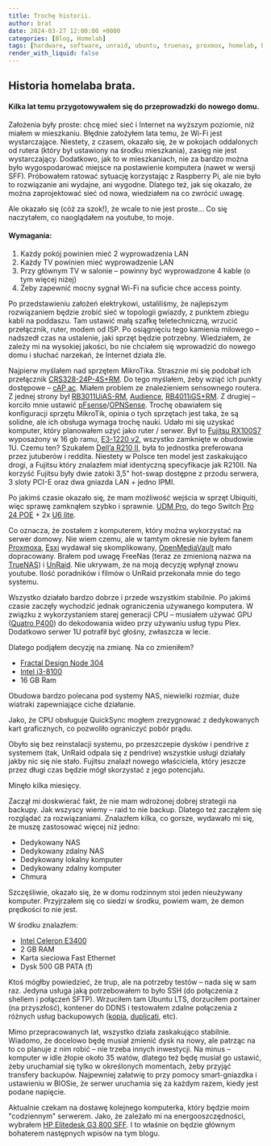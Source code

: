 ```yaml
---
title: Trochę historii.
author: brat
date: 2024-03-27 12:00:00 +0000
categories: [Blog, Homelab]
tags: [hardware, software, unraid, ubuntu, truenas, proxmox, homelab, blog, fujitsu, rack]
render_with_liquid: false
---
```


## Historia homelaba brata.

#### Kilka lat temu przygotowywałem się do przeprowadzki do nowego domu.

Założenia były proste: chcę mieć sieć i Internet na wyższym poziomie, niż miałem w mieszkaniu. Błędnie założyłem lata temu, że Wi-Fi jest wystarczające. Niestety, z czasem, okazało się, że w pokojach oddalonych od rutera (który był ustawiony na środku mieszkania), zasięg nie jest wystarczający.  Dodatkowo, jak to w mieszkaniach, nie za bardzo można było wygospodarować miejsce na postawienie komputera (nawet w wersji SFF). Próbowałem ratować sytuację korzystając z Raspberry Pi, ale nie było to rozwiązanie ani wydajne, ani wygodne. Dlatego też, jak się okazało, że można zaprojektować sieć od nowa, wiedziałem na co zwrócić uwagę.

Ale okazało się (cóż za szok!), że wcale to nie jest proste… Co się naczytałem, co naoglądałem na youtube, to moje.

#### Wymagania:
1)  Każdy pokój powinien mieć 2 wyprowadzenia LAN
2)  Każdy TV powinien mieć wyprowadzenie LAN
3)  Przy głównym TV w salonie – powinny być wyprowadzone 4 kable (o tym więcej niżej)
4)  Żeby zapewnić mocny sygnał Wi-Fi na suficie chce access pointy.

Po przedstawieniu założeń elektrykowi, ustaliliśmy, że najlepszym rozwiązaniem będzie zrobić sieć w topologii gwiazdy, z punktem zbiegu kabli na poddaszu. Tam ustawić małą szafkę teletechniczną, wrzucić przełącznik, ruter, modem od ISP. Po osiągnięciu tego kamienia milowego – nadszedł czas na ustalenie, jaki sprzęt będzie potrzebny. Wiedziałem, że zależy mi na wysokiej jakości, bo nie chciałem się wprowadzić do nowego domu i słuchać narzekań, że Internet działa źle.

Najpierw myślałem nad sprzętem MikroTika. Strasznie mi się podobał ich przełącznik [CRS328-24P-4S+RM](https://mikrotik.com/product/crs328_24p_4s_rm). Do tego myślałem, żeby wziąć ich punkty dostępowe – [cAP ac](https://mikrotik.com/product/cap_ac). Miałem problem ze znalezieniem sensownego routera. Z jednej strony był [RB3011UiAS-RM](https://mikrotik.com/product/RB3011UiAS-RM), [Audience](https://mikrotik.com/product/audience), [RB4011iGS+RM](https://mikrotik.com/product/rb4011igs_rm). Z drugiej – korciło mnie ustawić [pFsense](https://www.pfsense.org/)/[OPNSense](https://opnsense.org/). Trochę obawiałem się konfiguracji sprzętu MikroTik, opinia o tych sprzętach jest taka, że są solidne, ale ich obsługa wymaga trochę nauki. Udało mi się uzyskać komputer, który planowałem użyć jako ruter / serwer. Był to [Fujitsu RX100S7](https://www.fujitsu.com/tw/Images/ds-py-rx100-s7.pdf) wyposażony w 16 gb ramu, [E3-1220 v2](https://www.cpubenchmark.net/cpu.php?cpu=Intel+Xeon+E3-1220+V2+%40+3.10GHz), wszystko zamknięte w obudowie 1U. Czemu ten? Szukałem [Dell’a R210 II](https://i.dell.com/sites/content/shared-content/data-sheets/en/Documents/R210II-SpecSheet.pdf), była to jednostka preferowana przez jutuberów i reddita. Niestety w Polsce ten model jest zaskakująco drogi, a Fujitsu który znalazłem miał identyczną specyfikacje jak R210II. Na korzyść Fujitsu były dwie zatoki 3,5" hot-swap dostępne z przodu serwera, 3 sloty PCI-E oraz dwa gniazda LAN + jedno IPMI.

Po jakimś czasie okazało się, że mam możliwość wejścia w sprzęt Ubiquiti, więc sprawę zamknąłem szybko i sprawnie. [UDM Pro](https://techspecs.ui.com/unifi/unifi-gateway-consoles/udm-pro?s=eu), do tego Switch [Pro 24 POE](https://techspecs.ui.com/unifi/switching/usw-pro-24-poe) + 2x [U6 lite](https://techspecs.ui.com/unifi/wifi/u6-lite).

Co oznacza, że zostałem z komputerem, który można wykorzystać na serwer domowy. Nie wiem czemu, ale w tamtym okresie nie byłem fanem [Proxmoxa](https://www.proxmox.com/en/), [Esxi](https://www.vmware.com/products/esxi-and-esx.html) wydawał się skomplikowany, [OpenMediaVault](https://www.openmediavault.org/) mało dopracowany. Brałem pod uwagę FreeNas (teraz ze zmienioną nazwa na [TrueNAS](https://www.truenas.com/))  i [UnRaid](https://unraid.net/). Nie ukrywam, że na moją decyzję wpłynął znowu youtube. Ilość poradników i filmów o UnRaid przekonała mnie do tego systemu.

Wszystko działało bardzo dobrze i przede wszystkim stabilnie. Po jakimś czasie zaczęły wychodzić jednak ograniczenia używanego komputera. W związku z wykorzystaniem starej generacji CPU – musiałem używać GPU ([Quatro P400](https://www.nvidia.com/content/dam/en-zz/Solutions/design-visualization/productspage/quadro/quadro-desktop/quadro-pascal-p400-data-sheet-us-nv-704503-r1.pdf)) do dekodowania wideo przy używaniu usług typu Plex.  Dodatkowo serwer 1U potrafił być głośny, zwłaszcza w lecie.

Dlatego podjąłem decyzję na zmianę. Na co zmieniłem?

* [Fractal Design Node 304](https://www.fractal-design.com/products/cases/node/node-304/)
* [Intel i3-8100](https://www.cpubenchmark.net/cpu.php?cpu=Intel+Core+i3-8100+%40+3.60GHz&id=3103)
* 16 GB Ram

Obudowa bardzo polecana pod systemy NAS, niewielki rozmiar, duże wiatraki zapewniające ciche działanie.

Jako, że CPU obsługuje QuickSync mogłem zrezygnować z dedykowanych kart graficznych, co pozwoliło ograniczyć pobór prądu.

Obyło się bez reinstalacji systemu, po przeszczepie dysków i pendrive z systemem (tak, UnRaid odpala się z pendrive) wszystkie usługi działały jakby nic się nie stało. Fujitsu znalazł nowego właściciela, który jeszcze przez długi czas będzie mógł skorzystać z jego potencjału.

Minęło kilka miesięcy.

Zaczął mi doskwierać fakt, że nie mam wdrożonej dobrej strategii na backupy. Jak wszyscy wiemy – raid to nie backup. Dlatego też zacząłem się rozglądać za rozwiązaniami. Znalazłem kilka, co gorsze, wydawało mi się, że muszę zastosować więcej niż jedno:

* Dedykowany NAS
* Dedykowany zdalny NAS
* Dedykowany lokalny komputer
* Dedykowany zdalny komputer
* Chmura

Szczęśliwie, okazało się, że w domu rodzinnym stoi jeden nieużywany komputer. Przyjrzałem się co siedzi w środku, powiem wam, że demon prędkości to nie jest.

W środku znalazłem:

* [Intel Celeron E3400](https://www.cpubenchmark.net/cpu.php?cpu=Intel+Celeron+E3400+%40+2.60GHz&id=678)
* 2 GB RAM
* Karta sieciowa Fast Ethernet
* Dysk 500 GB PATA (**!**)

Ktoś mógłby powiedzieć, że trup, ale na potrzeby testów – nada się w sam raz. Jedyna usługa jaką potrzebowałem to było SSH (do połączenia z shellem i połączeń SFTP). Wrzuciłem tam Ubuntu LTS, dorzuciłem portainer (na przyszłość), kontener do DDNS i testowałem zdalne połączenia z różnych usług backupowych ([kopia](https://kopia.io/), [duplicati](https://www.duplicati.com/), etc).

Mimo przepracowanych lat, wszystko działa zaskakująco stabilnie. Wiadomo, że docelowo będę musiał zmienić dysk na nowy, ale patrząc na to co planuje z nim robić – nie trzeba innych inwestycji. Na minus – komputer w idle żłopie około 35 watów, dlatego też będę musiał go ustawić, żeby uruchamiał się tylko w określonych momentach, żeby przyjąć transfery backupów. Najpewniej załatwię to przy pomocy smart-gniazdka i ustawieniu w BIOSie, że serwer uruchamia się za każdym razem, kiedy jest podane napięcie.

Aktualnie czekam na dostawę kolejnego komputerka, który będzie moim "codziennym" serwerem. Jako, że zależało mi na energooszczędności, wybrałem [HP Elitedesk G3 800 SFF](https://support.hp.com/us-en/document/c05369814). I to właśnie on będzie głównym bohaterem następnych wpisów na tym blogu.

